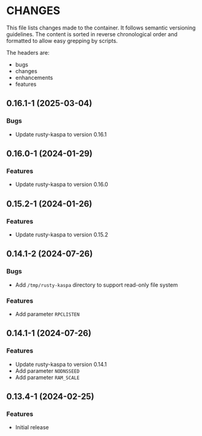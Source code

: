 # CHANGES

This file lists changes made to the container. It follows semantic versioning
guidelines. The content is sorted in reverse chronological order and formatted
to allow easy grepping by scripts.

The headers are:
- bugs
- changes
- enhancements
- features

## 0.16.1-1 (2025-03-04)

### Bugs

- Update rusty-kaspa to version 0.16.1

## 0.16.0-1 (2024-01-29)

### Features

- Update rusty-kaspa to version 0.16.0

## 0.15.2-1 (2024-01-26)

### Features

- Update rusty-kaspa to version 0.15.2

## 0.14.1-2 (2024-07-26)

### Bugs

- Add `/tmp/rusty-kaspa` directory to support read-only file system

### Features

- Add parameter `RPCLISTEN`

## 0.14.1-1 (2024-07-26)

### Features

- Update rusty-kaspa to version 0.14.1
- Add parameter `NODNSSEED`
- Add parameter `RAM_SCALE`

## 0.13.4-1 (2024-02-25)

### Features

- Initial release
